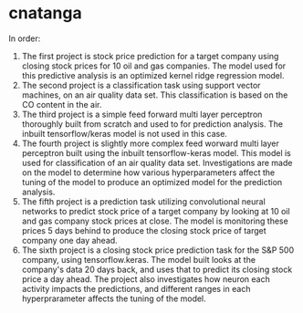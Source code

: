# cnatanga
In order:
  1. The first project is stock price prediction for a target company using closing stock prices for 10 oil and gas companies. The model used for this predictive analysis is an optimized kernel ridge regression model.
  2. The second project is a classification task using support vector machines, on an air quality data set. This classification is based on the CO content in the air.
  3. The third project is a simple feed forward multi layer perceptron thoroughly built from scratch and used to for prediction analysis. The inbuilt tensorflow/keras model is not used in this case.
  4. The fourth project is slightly more complex feed worward multi layer perceptron built using the inbuilt tensorflow-keras model. This model is used for classification of an air quality data set. Investigations are made on the model to determine how various hyperparameters affect the tuning of the model to produce an optimized model for the prediction analysis.
  5. The fifth project is a prediction task utilizing convolutional neural networks to predict stock price of a target company by looking at 10 oil and gas company stock prices at close. The model is monitoring these prices 5 days behind to produce the closing stock price of target company one day ahead. 
  6. The sixth project is a closing stock price prediction task for the S&P 500 company, using tensorflow.keras. The model built looks at the company's data 20 days back, and uses that to predict its closing stock price a day ahead. The project also investigates how neuron each activity impacts the predictions, and different ranges in each hyperprarameter affects the tuning of the model.

